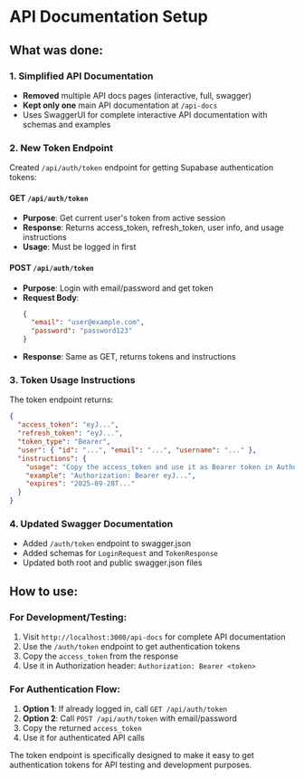 # API Documentation Setup

## What was done:

### 1. Simplified API Documentation

- **Removed** multiple API docs pages (interactive, full, swagger)
- **Kept only one** main API documentation at `/api-docs`
- Uses SwaggerUI for complete interactive API documentation with schemas and examples

### 2. New Token Endpoint

Created `/api/auth/token` endpoint for getting Supabase authentication tokens:

#### GET `/api/auth/token`

- **Purpose**: Get current user's token from active session
- **Response**: Returns access_token, refresh_token, user info, and usage instructions
- **Usage**: Must be logged in first

#### POST `/api/auth/token`

- **Purpose**: Login with email/password and get token
- **Request Body**:
  ```json
  {
    "email": "user@example.com",
    "password": "password123"
  }
  ```
- **Response**: Same as GET, returns tokens and instructions

### 3. Token Usage Instructions

The token endpoint returns:

```json
{
  "access_token": "eyJ...",
  "refresh_token": "eyJ...",
  "token_type": "Bearer",
  "user": { "id": "...", "email": "...", "username": "..." },
  "instructions": {
    "usage": "Copy the access_token and use it as Bearer token in Authorization header",
    "example": "Authorization: Bearer eyJ...",
    "expires": "2025-09-28T..."
  }
}
```

### 4. Updated Swagger Documentation

- Added `/auth/token` endpoint to swagger.json
- Added schemas for `LoginRequest` and `TokenResponse`
- Updated both root and public swagger.json files

## How to use:

### For Development/Testing:

1. Visit `http://localhost:3000/api-docs` for complete API documentation
2. Use the `/auth/token` endpoint to get authentication tokens
3. Copy the `access_token` from the response
4. Use it in Authorization header: `Authorization: Bearer <token>`

### For Authentication Flow:

1. **Option 1**: If already logged in, call `GET /api/auth/token`
2. **Option 2**: Call `POST /api/auth/token` with email/password
3. Copy the returned `access_token`
4. Use it for authenticated API calls

The token endpoint is specifically designed to make it easy to get authentication tokens for API testing and development purposes.
